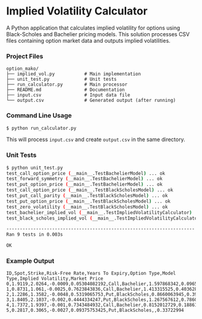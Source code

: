 # Implied Volatility Calculator

A Python application that calculates implied volatility for options using Black-Scholes and Bachelier pricing models. This solution processes CSV files containing option market data and outputs implied volatilities.

### Project Files
```
option_mako/
├── implied_vol.py           # Main implementation
├── unit_test.py             # Unit tests
├── run_calculator.py        # Main processor
├── README.md                # Documentation
├── input.csv                # Input data file
└── output.csv               # Generated output (after running)
```

### Command Line Usage

```bash
$ python run_calculator.py
```

This will process `input.csv` and create `output.csv` in the same directory.

### Unit Tests
```bash
$ python unit_test.py
test_call_option_price (__main__.TestBachelierModel) ... ok
test_forward_symmetry (__main__.TestBachelierModel) ... ok
test_put_option_price (__main__.TestBachelierModel) ... ok
test_call_option_price (__main__.TestBlackScholesModel) ... ok
test_put_call_parity (__main__.TestBlackScholesModel) ... ok
test_put_option_price (__main__.TestBlackScholesModel) ... ok
test_zero_volatility (__main__.TestBlackScholesModel) ... ok
test_bachelier_implied_vol (__main__.TestImpliedVolatilityCalculator) ... ok
test_black_scholes_implied_vol (__main__.TestImpliedVolatilityCalculator) ... ok

----------------------------------------------------------------------
Ran 9 tests in 0.003s

OK
```

### Example Output
```
ID,Spot,Strike,Risk-Free Rate,Years To Expiry,Option Type,Model Type,Implied Volatility,Market Price
0,1.9119,2.0264,-0.0009,0.05304082192,Call,Bachelier,1.597868342,0.096576518
1,0.8731,1.061,-0.0025,0.7623843836,Call,Bachelier,1.413315525,0.40362827
2,1.2286,1.3582,-0.0048,0.5319065753,Put,BlackScholes,0.8660063945,0.39162934
3,1.8405,2.1037,-0.002,0.4444334247,Put,BlackScholes,1.267567612,0.78609423
4,1.7372,1.9397,-0.001,0.7343484932,Call,Bachelier,0.8152012729,0.1886192
5,0.2817,0.3065,-0.0027,0.09375753425,Put,BlackScholes,,0.33722994
```


